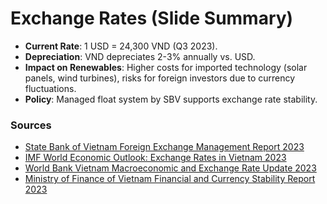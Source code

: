
# Exchange Rates (Slide Summary)

- **Current Rate**: 1 USD = 24,300 VND (Q3 2023).
- **Depreciation**: VND depreciates 2-3% annually vs. USD.
- **Impact on Renewables**: Higher costs for imported technology (solar panels, wind turbines), risks for foreign investors due to currency fluctuations.
- **Policy**: Managed float system by SBV supports exchange rate stability.

### Sources
- [State Bank of Vietnam Foreign Exchange Management Report 2023](https://www.sbv.gov.vn)
- [IMF World Economic Outlook: Exchange Rates in Vietnam 2023](https://www.imf.org/external/datamapper/FX@WEO/VNM)
- [World Bank Vietnam Macroeconomic and Exchange Rate Update 2023](https://www.worldbank.org/en/country/vietnam/publication/vietnam-exchange-rate-update)
- [Ministry of Finance of Vietnam Financial and Currency Stability Report 2023](https://www.mof.gov.vn)
